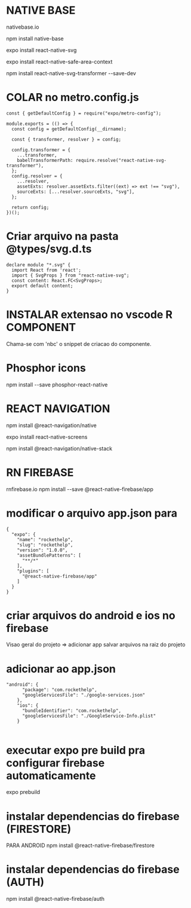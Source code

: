# NATIVE BASE

nativebase.io

npm install native-base

expo install react-native-svg

expo install react-native-safe-area-context

npm install react-native-svg-transformer --save-dev


# COLAR no metro.config.js
```
const { getDefaultConfig } = require("expo/metro-config");

module.exports = (() => {
  const config = getDefaultConfig(__dirname);

  const { transformer, resolver } = config;

  config.transformer = {
    ...transformer,
    babelTransformerPath: require.resolve("react-native-svg-transformer"),
  };
  config.resolver = {
    ...resolver,
    assetExts: resolver.assetExts.filter((ext) => ext !== "svg"),
    sourceExts: [...resolver.sourceExts, "svg"],
  };

  return config;
})();

```

# Criar arquivo na pasta @types/svg.d.ts
```
declare module "*.svg" {
  import React from 'react';
  import { SvgProps } from "react-native-svg";
  const content: React.FC<SvgProps>;
  export default content;
}
```

# INSTALAR extensao no vscode R COMPONENT
Chama-se com 'nbc' o snippet de criacao do componente.

# Phosphor icons
npm install --save phosphor-react-native

# REACT NAVIGATION
npm install @react-navigation/native

expo install react-native-screens

npm install @react-navigation/native-stack


# RN FIREBASE
rnfirebase.io
npm install --save @react-native-firebase/app

# modificar o arquivo app.json para
```
{
  "expo": {
    "name": "rockethelp",
    "slug": "rockethelp",
    "version": "1.0.0",
    "assetBundlePatterns": [
      "**/*"
    ],
    "plugins": [
      "@react-native-firebase/app"
    ]
  }
}

```
# criar arquivos do android e ios no firebase

Visao geral do projeto => adicionar app
salvar arquivos na raiz do projeto

# adicionar ao app.json
```
"android": {
      "package": "com.rockethelp",
      "googleServicesFile": "./google-services.json"
    },
    "ios": {
      "bundleIdentifier": "com.rockethelp",
      "googleServicesFile": "./GoogleService-Info.plist"
    }
    
```

# executar expo pre build pra configurar firebase automaticamente

expo prebuild


# instalar dependencias do firebase (FIRESTORE)
PARA ANDROID
npm install @react-native-firebase/firestore 

# instalar dependencias do firebase (AUTH)
npm install @react-native-firebase/auth